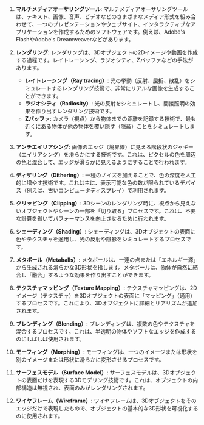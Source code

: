 
1. **マルチメディアオーサリングツール**: マルチメディアオーサリングツールは、テキスト、画像、音声、ビデオなどのさまざまなメディア形式を組み合わせて、一つのプレゼンテーションやウェブサイト、インタラクティブなアプリケーションを作成するためのソフトウェアです。例えば、Adobe's FlashやAdobe's Dreamweaverなどがあります。

2. **レンダリング**: レンダリングは、3Dオブジェクトの2Dイメージや動画を作成する過程です。レイトレーシング、ラジオシティ、Zバッファなどの手法があります。
   - **レイトレーシング（Ray tracing）**: 光の挙動（反射、屈折、散乱）をシミュレートするレンダリング技術で、非常にリアルな画像を生成することができます。
   - **ラジオシティ（Radiosity）**: 光の反射をシミュレートし、間接照明の効果を作り出すレンダリング技術です。
   - **Zバッファ**: カメラ（視点）から物体までの距離を記録する技術で、最も近くにある物体が他の物体を覆い隠す（隠蔽）ことをシミュレートします。

3. **アンチエイリアシング**: 画像のエッジ（境界線）に見える階段状のジャギー（エイリアシング）を滑らかにする技術です。これは、ピクセルの色を周辺の色と混合して、エッジが滑らかに見えるようにすることで行われます。

4. **ディザリング（Dithering）**: 一種のノイズを加えることで、色の深度を人工的に増やす技術です。これは主に、表示可能な色の数が限られているデバイス（例えば、古いコンピュータディスプレイ）で利用されます。

5. **クリッピング（Clipping）**: 3Dシーンのレンダリング時に、視点から見えないオブジェクトやシーンの一部を「切り取る」プロセスです。これは、不要な計算を省いてパフォーマンスを向上させるために行われます。

6. **シェーディング（Shading）**: シェーディングは、3Dオブジェクトの表面に色やテクスチャを適用し、光の反射や陰影をシミュレートするプロセスです。

7. **メタボール（Metaballs）**: メタボールは、一連の点または「エネルギー源」から生成される滑らかな3D形状を指します。メタボールは、物体が自然に結合し「融合」するような効果を作り出すことができます。

8. **テクスチャマッピング（Texture Mapping）**: テクスチャマッピングは、2Dイメージ（テクスチャ）を3Dオブジェクトの表面に「マッピング」（適用）するプロセスです。これにより、3Dオブジェクトに詳細とリアリズムが追加されます。

9. **ブレンディング（Blending）**: ブレンディングは、複数の色やテクスチャを混合するプロセスです。これは、半透明の物体やソフトなエッジを作成するのにしばしば使用されます。

10. **モーフィング（Morphing）**: モーフィングは、一つのイメージまたは形状を別のイメージまたは形状に滑らかに変形させるプロセスです。

11. **サーフェスモデル（Surface Model）**: サーフェスモデルは、3Dオブジェクトの表面だけを表現する3Dモデリング技術です。これは、オブジェクトの内部構造は無視され、表面のみがレンダリングされます。

12. **ワイヤフレーム（Wireframe）**: ワイヤフレームは、3Dオブジェクトをそのエッジだけで表現したもので、オブジェクトの基本的な3D形状を可視化するのに使用されます。